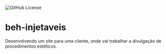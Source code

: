 ![GitHub License](https://img.shields.io/github/license/luizrnunes/linktree?style=for-the-badge)


# beh-injetaveis
Desenvolvendo um site para uma cliente, onde vai trabalhar a divulgação de procedimentos estéticos.
